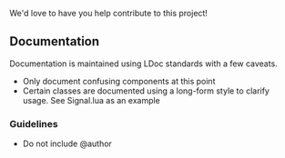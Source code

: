 We'd love to have you help contribute to this project!

## Documentation

Documentation is maintained using LDoc standards with a few caveats. 

* Only document confusing components at this point
* Certain classes are documented using a long-form style to clarify usage. See Signal.lua as an example

### Guidelines
* Do not include @author